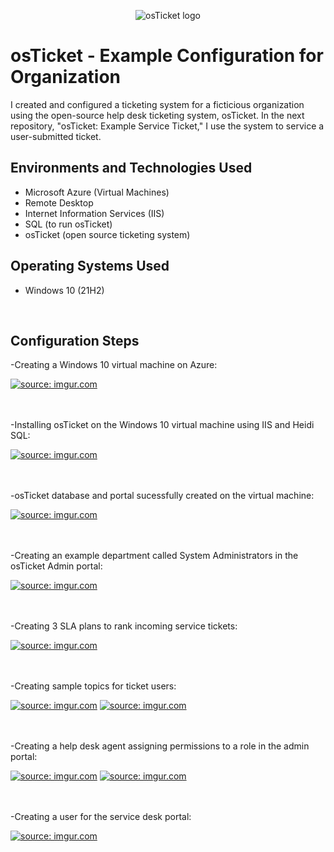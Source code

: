 <p align="center">
<img src="https://i.imgur.com/Clzj7Xs.png" alt="osTicket logo"/>
</p>

<p align="center">
<h1>osTicket - Example Configuration for Organization</h1>
I created and configured a ticketing system for a ficticious organization using the open-source help desk ticketing system, osTicket. In the next repository, "osTicket: Example Service Ticket," I use the system to service a user-submitted ticket.<br />

<h2>Environments and Technologies Used</h2>

- Microsoft Azure (Virtual Machines)
- Remote Desktop 
- Internet Information Services (IIS)
- SQL (to run osTicket)
- osTicket (open source ticketing system)

<h2>Operating Systems Used </h2>

- Windows 10</b> (21H2)

  <br />

<h2>Configuration Steps</h2>


<p>-Creating a Windows 10 virtual machine on Azure:</p>
<a href="https://imgur.com/HnN0EOS"><img src="https://i.imgur.com/HnN0EOS.png" title="source: imgur.com" /></a>
<br />
<br />
<br />
<p>-Installing osTicket on the Windows 10 virtual machine using IIS and Heidi SQL:</p>
<a href="https://imgur.com/9tZx5nI"><img src="https://i.imgur.com/9tZx5nI.png" title="source: imgur.com" /></a>
<br />
<br />
<br />
<p>-osTicket database and portal sucessfully created on the virtual machine:</p>
<a href="https://imgur.com/MIkfFrH"><img src="https://i.imgur.com/MIkfFrH.png" title="source: imgur.com" /></a>
<br />
<br />
<br />
<p>-Creating an example department called System Administrators in the osTicket Admin portal:</p>
<a href="https://imgur.com/yrToyk2"><img src="https://i.imgur.com/yrToyk2.png" title="source: imgur.com" /></a>
<br />
<br />
<br />
<p>-Creating 3 SLA plans to rank incoming service tickets:</p>
<a href="https://imgur.com/fgTsIgc"><img src="https://i.imgur.com/fgTsIgc.png" title="source: imgur.com" /></a>
<br />
<br />
<br />
<p>-Creating sample topics for ticket users:</p>
<a href="https://imgur.com/Zwal3W8"><img src="https://i.imgur.com/Zwal3W8.png" title="source: imgur.com" /></a>
<a href="https://imgur.com/uaanO7l"><img src="https://i.imgur.com/uaanO7l.png" title="source: imgur.com" /></a>
<br />
<br />
<br />
<p>-Creating a help desk agent assigning permissions to a role in the admin portal:</p>
<a href="https://imgur.com/Y0lXwna"><img src="https://i.imgur.com/Y0lXwna.png" title="source: imgur.com" /></a>
<a href="https://imgur.com/BBpt2FC"><img src="https://i.imgur.com/BBpt2FC.png" title="source: imgur.com" /></a>
<br />
<br />
<br />
<p>-Creating a user for the service desk portal:</p>
<a href="https://imgur.com/lYVQKYN"><img src="https://i.imgur.com/lYVQKYN.png" title="source: imgur.com" /></a>
<br />
<br />
<br />
